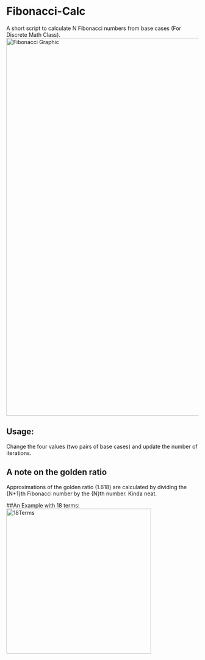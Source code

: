# Fibonacci-Calc
A short script to calculate N Fibonacci numbers from base cases (For Discrete Math Class).
<img width="987" alt="Fibonacci Graphic" src="https://github.com/Eemac/Fibonacci-Calc/assets/28767801/ab4db0f1-a219-43ff-8456-19387ff42369">

## Usage:
Change the four values (two pairs of base cases) and update the number of iterations.

## A note on the golden ratio
Approximations of the golden ratio (1.618) are calculated by dividing the {N+1}th Fibonacci number by the {N}th number. Kinda neat.

##An Example with 18 terms:
<img width="379" alt="18Terms" src="https://github.com/Eemac/Fibonacci-Calc/assets/28767801/3ec87b99-baf1-4aab-ad66-1f0098665b3b">
